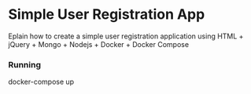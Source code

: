 # Simple User Registration App

Eplain how to create a simple user registration application using HTML + jQuery + Mongo + Nodejs + Docker + Docker Compose

### Running

docker-compose up